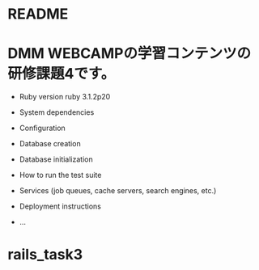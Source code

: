 # README

# DMM WEBCAMPの学習コンテンツの研修課題4です。


* Ruby version
  ruby 3.1.2p20
* System dependencies

* Configuration

* Database creation

* Database initialization

* How to run the test suite

* Services (job queues, cache servers, search engines, etc.)

* Deployment instructions

* ...
# rails_task3
